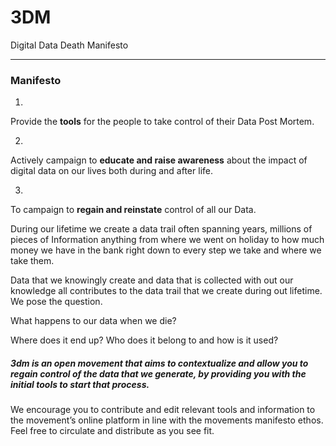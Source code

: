 # 3DM
Digital Data Death Manifesto 

---

### Manifesto

1) 
Provide the **tools** for the people to take control of their Data Post Mortem.

2) 
Actively campaign to **educate and raise awareness** about the impact of digital data on our lives both during and after life.

3)
To campaign to **regain and reinstate** control of all our Data.


During our lifetime we create a data trail often spanning years, millions of pieces of Information anything from where we went on holiday to how much money we have in the bank right down to every step we take and where we take them. 

Data that we knowingly create and data that is collected with out our knowledge all contributes to the data trail that we create during out lifetime. We pose the question.

What happens to our data when we die?

Where does it end up? Who does it belong to and how is it used?

##### 3dm is an open movement that aims to contextualize and allow you to regain control of the data that we generate, by providing you with the initial tools to start that process.


We encourage you to contribute and edit relevant tools and information to the movement’s online platform in line with the movements manifesto ethos. Feel free to circulate and distribute as you see fit.
